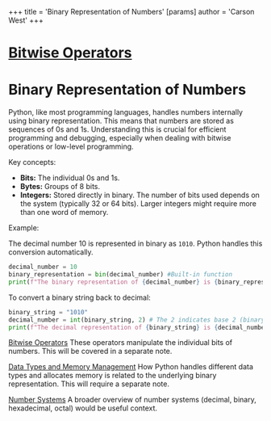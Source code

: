 +++
 title = 'Binary Representation of Numbers'
[params]
	author = 'Carson West'
+++
# [Bitwise Operators](./../bitwise-operators/)
# Binary Representation of Numbers

Python, like most programming languages, handles numbers internally using binary representation.  This means that numbers are stored as sequences of 0s and 1s. Understanding this is crucial for efficient programming and debugging, especially when dealing with bitwise operations or low-level programming.

Key concepts:

* **Bits:** The individual 0s and 1s.
* **Bytes:**  Groups of 8 bits.
* **Integers:** Stored directly in binary. The number of bits used depends on the system (typically 32 or 64 bits). Larger integers might require more than one word of memory.

Example:

The decimal number 10 is represented in binary as `1010`.  Python handles this conversion automatically.

```python
decimal_number = 10
binary_representation = bin(decimal_number) #Built-in function
print(f"The binary representation of {decimal_number} is {binary_representation}") # Output: 0b1010 (0b prefix indicates binary)

```

To convert a binary string back to decimal:

```python
binary_string = "1010"
decimal_number = int(binary_string, 2) # The 2 indicates base 2 (binary)
print(f"The decimal representation of {binary_string} is {decimal_number}") # Output: 10
```

[Bitwise Operators](./../bitwise-operators/)  These operators manipulate the individual bits of numbers.  This will be covered in a separate note.

[Data Types and Memory Management](./../data-types-and-memory-management/)  How Python handles different data types and allocates memory is related to the underlying binary representation.  This will require a separate note.


[Number Systems](./../number-systems/)  A broader overview of number systems (decimal, binary, hexadecimal, octal) would be useful context.
